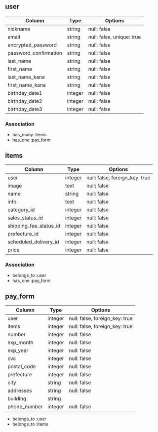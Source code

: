 ## user

| Column                | Type                | Options                   |
|-----------------------|---------------------|---------------------------|
| nickname              | string              | null: false               |
| email                 | string              | null: false, unique: true |
| encrypted_password    | string              | null: false               |
| password_confirmation | string              | null: false               |
| last_name             | string              | null: false               |
| first_name            | string              | null: false               |
| last_name_kana        | string              | null: false               |
| first_name_kana       | string              | null: false               |
| birthday_date1        | integer             | null: false               |
| birthday_date2        | integer             | null: false               |
| birthday_date3        | integer             | null: false               |

### Association

- has_many :items
- has_one :pay_form

## items

| Column                | Type                | Options                       |
|-----------------------|---------------------|-------------------------------|
| user                  | integer             | null: false, foreign_key: true|
| image                 | text                | null; false                   |
| name                  | string              | null: false                   |
| info                  | text                | null: false                   |
| category_id           | integer             | null: false                   |
| sales_status_id       | integer             | null: false                   |
| shipping_fee_status_id| integer             | null: false                   |
| prefecture_id         | integer             | null: false                   |
| scheduled_delivery_id | integer             | null: false                   |
| price                 | integer             | null: false                   |

### Association

- belongs_to :user
- has_one :pay_form

## pay_form

| Column                | Type                | Options                       |
|-----------------------|---------------------|-------------------------------|
| user                  | integer             | null: false, foreign_key: true|
| items                 | integer             | null: false, foreign_key: true|
| number                | integer             | null: false                   |
| exp_month             | integer             | null: false                   |
| exp_year              | integer             | null: false                   |
| cvc                   | integer             | null: false                   |
| postal_code           | integer             | null: false                   |
| prefecture            | integer             | null: false                   |
| city                  | string              | null: false                   |
| addresses             | string              | null: false                   |
| building              | string              |                               |
| phone_number          | integer             | null: false                   |

- belongs_to :user
- belongs_to :items